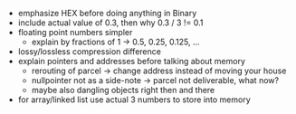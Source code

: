 - emphasize HEX before doing anything in Binary 
- include actual value of 0.3, then why 0.3 / 3 != 0.1
- floating point numbers simpler
	- explain by fractions of 1 -> 0.5, 0.25, 0.125, ...
- lossy/lossless compression difference
- explain pointers and addresses before talking about memory
	- rerouting of parcel -> change address instead of moving your house
	- nullpointer not as a side-note -> parcel not deliverable, what now?
	- maybe also dangling objects right then and there
- for array/linked list use actual 3 numbers to store into memory

